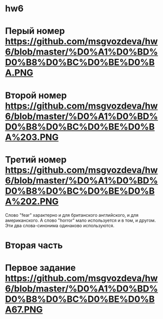 # hw6
# Перый номер https://github.com/msgvozdeva/hw6/blob/master/%D0%A1%D0%BD%D0%B8%D0%BC%D0%BE%D0%BA.PNG
# Второй номер https://github.com/msgvozdeva/hw6/blob/master/%D0%A1%D0%BD%D0%B8%D0%BC%D0%BE%D0%BA%203.PNG
# Третий номер https://github.com/msgvozdeva/hw6/blob/master/%D0%A1%D0%BD%D0%B8%D0%BC%D0%BE%D0%BA%202.PNG
Слово "fear" характерно и для британского английского, и для американского. А слово "horror" мало используется и в том, и другом. Эти два слова-синонима одинаково используются. 


# Вторая часть
# Первое задание https://github.com/msgvozdeva/hw6/blob/master/%D0%A1%D0%BD%D0%B8%D0%BC%D0%BE%D0%BA67.PNG
